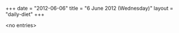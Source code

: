 +++
date = "2012-06-06"
title = "6 June 2012 (Wednesday)"
layout = "daily-diet"
+++


\<no entries\>
